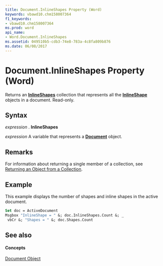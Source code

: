 ```yaml
---
title: Document.InlineShapes Property (Word)
keywords: vbawd10.chm158007364
f1_keywords:
- vbawd10.chm158007364
ms.prod: word
api_name:
- Word.Document.InlineShapes
ms.assetid: 049510b5-cdb3-74e8-783a-4c8fa809b876
ms.date: 06/08/2017
---
```



# Document.InlineShapes Property (Word)

Returns an  **[InlineShapes](Word.Document.InlineShapes.md)** collection that represents all the **[InlineShape](Word.InlineShape.md)** objects in a document. Read-only.


## Syntax

 _expression_ . **InlineShapes**

 _expression_ A variable that represents a **[Document](Word.Document.md)** object.


## Remarks

For information about returning a single member of a collection, see [Returning an Object from a Collection](http://msdn.microsoft.com/library/28f76384-f495-9640-a7c8-10ada3fac727%28Office.15%29.aspx).


## Example

This example displays the number of shapes and inline shapes in the active document.


```vb
Set doc = ActiveDocument 
Msgbox "InlineShape = " &; doc.InlineShapes.Count &; _ 
 vbCr &; "Shapes = " &; doc.Shapes.Count
```


## See also


#### Concepts


[Document Object](Word.Document.md)

